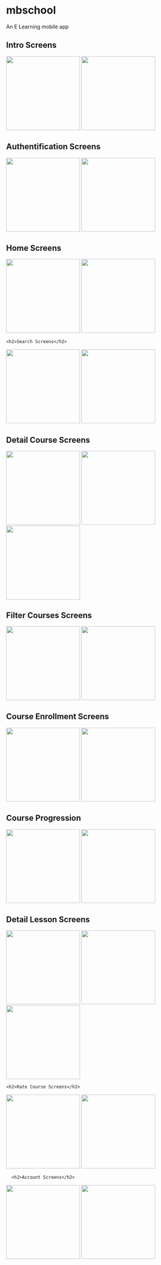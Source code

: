 # mbschool

An E Learning mobile app

<div class="col">
  
  <h2>Intro Screens</h2>
<div class="row">
<img src="/assets/screenshots/Screenshot_2022.10.19_10.35.01.414.png" width="200px">
<img src="/assets/screenshots/Screenshot_2022.10.19_10.35.12.096.png" width="200px">

<div>
  
<h2>Authentification Screens</h2>
<div class="row">
<img src="/assets/screenshots/Screenshot_2022.10.05_10.18.25.109.png" width="200px">
<img src="/assets/screenshots/Screenshot_2022.10.05_10.55.10.660.png" width="200px">

<div>
  
  <h2>Home Screens</h2>
<div class="row">
<img src="/assets/screenshots/Screenshot_2022.10.05_11.12.22.140.png" width="200px">
<img src="/assets/screenshots/Screenshot_2022.10.05_11.14.43.939.png" width="200px">

<div>
  
    <h2>Search Screens</h2>
<div class="row">
<img src="/assets/screenshots/Screenshot_2022.10.05_11.24.32.907.png" width="200px">
<img src="/assets/screenshots/Screenshot_2022.10.05_11.30.42.390.png" width="200px">

<div>
  
  
<h2>Detail Course Screens</h2>
<div class="row">
<img src="/assets/screenshots/Screenshot_2022.10.05_11.33.48.173.png" width="200px">
<img src="/assets/screenshots/Screenshot_2022.10.05_12.21.28.906.png" width="200px">
<img src="/assets/screenshots/Screenshot_2022.10.05_12.17.01.041.png" width="200px">

<div>
  
  <h2>Filter Courses Screens</h2>
<div class="row">
<img src="/assets/screenshots/Screenshot_2022.10.05_11.42.27.290.png" width="200px">
<img src="/assets/screenshots/Screenshot_2022.10.05_11.53.00.241.png" width="200px">

<div>
  
<h2>Course Enrollment Screens</h2>
<div class="row">
<img src="/assets/screenshots/Screenshot_2022.10.05_12.02.32.957.png" width="200px">
<img src="/assets/screenshots/Screenshot_2022.10.05_12.37.04.990.png" width="200px">

<div>

  
  
  <h2>Course Progression</h2>
<div class="row">
<img src="/assets/screenshots/Screenshot_2022.10.05_12.10.35.340.png" width="200px">
<img src="/assets/screenshots/Screenshot_2022.10.05_12.07.24.190.png" width="200px">

<div>
  
  <h2>Detail Lesson Screens</h2>
<div class="row">
<img src="/assets/screenshots/Screenshot_2022.10.05_12.27.03.273.png" width="200px">
<img src="/assets/screenshots/Screenshot_2022.10.05_12.27.23.589.png" width="200px">
<img src="/assets/screenshots/Screenshot_2022.10.05_12.30.37.223.png" width="200px">

<div>
  
    <h2>Rate Course Screens</h2>
<div class="row">
<img src="/assets/screenshots/Screenshot_2022.10.05_12.39.35.040.png" width="200px">
<img src="/assets/screenshots/Screenshot_2022.10.05_12.42.02.373.png" width="200px">


<div>
  
      <h2>Account Screens</h2>
<div class="row">
<img src="/assets/screenshots/Screenshot_2022.10.05_12.44.57.172.png" width="200px">
<img src="/assets/screenshots/Screenshot_2022.10.05_12.45.07.573.png" width="200px">


<div>
</div>


